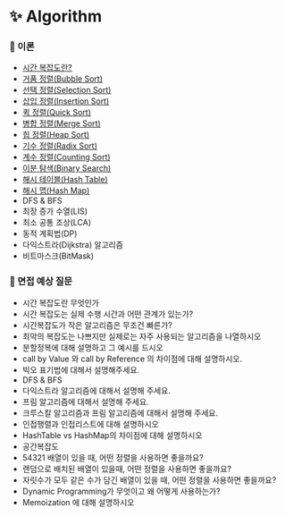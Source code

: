 # :sparkles: Algorithm

### 📌 이론

- [시간 복잡도란?](https://github.com/SeoYeonBae/CS_study/blob/main/Algoritm/%EC%8B%9C%EA%B0%84%20%EB%B3%B5%EC%9E%A1%EB%8F%84.md)
- [거품 정렬(Bubble Sort)](<https://github.com/SeoYeonBae/CS_study/blob/main/Algoritm/%EA%B1%B0%ED%92%88%20%EC%A0%95%EB%A0%AC(Bubble%20Sort).md>)
- [선택 정렬(Selection Sort)](<https://github.com/SeoYeonBae/CS_study/blob/main/Algoritm/%EC%84%A0%ED%83%9D%20%EC%A0%95%EB%A0%AC(Selection%20Sort).md>)
- [삽입 정렬(Insertion Sort)](<https://github.com/SeoYeonBae/CS_study/blob/main/Algoritm/%EC%82%BD%EC%9E%85%20%EC%A0%95%EB%A0%AC(Insertion%20Sort).md>)
- [퀵 정렬(Quick Sort)](<https://github.com/SeoYeonBae/CS_study/blob/main/Algoritm/퀵%20정렬(Quick%20Sort).md>)
- [병합 정렬(Merge Sort)](<https://github.com/SeoYeonBae/CS_study/blob/main/Algoritm/%EB%B3%91%ED%95%A9%20%EC%A0%95%EB%A0%AC(Merge%20Sort).md>)
- [힙 정렬(Heap Sort)](<https://github.com/SeoYeonBae/CS_study/blob/main/Algoritm/%ED%9E%99%20%EC%A0%95%EB%A0%AC(Heap%20Sort).md>)
- [기수 정렬(Radix Sort)](<https://github.com/SeoYeonBae/CS_study/blob/main/Algoritm/%EA%B8%B0%EC%88%98%20%EC%A0%95%EB%A0%AC(Radix%20Sort).md>)
- [계수 정렬(Counting Sort)](<https://github.com/SeoYeonBae/CS_study/blob/main/Algoritm/%EA%B3%84%EC%88%98%20%EC%A0%95%EB%A0%AC(Counting%20Sort).md>)
- [이분 탐색(Binary Search)](https://github.com/SeoYeonBae/CS_study/blob/main/Algoritm/%EC%9D%B4%EB%B6%84%20%ED%83%90%EC%83%89(Binary%20Search).md)
- [해시 테이블(Hash Table)](https://github.com/SeoYeonBae/CS_study/blob/main/Algoritm/%ED%95%B4%EC%8B%9C%20%ED%85%8C%EC%9D%B4%EB%B8%94(Hash%20Table).md)
- [해시 맵(Hash Map)](https://github.com/SeoYeonBae/CS_study/tree/main/Algoritm)
- DFS & BFS
- 최장 증가 수열(LIS)
- 최소 공통 조상(LCA)
- 동적 계획법(DP)
- 다익스트라(Dijkstra) 알고리즘
- 비트마스크(BitMask)

### 📌 면접 예상 질문

- 시간 복잡도란 무엇인가
- 시간 복잡도는 실제 수행 시간과 어떤 관계가 있는가?
- 시간복잡도가 작은 알고리즘은 무조건 빠른가?
- 최악의 복잡도는 나쁘지만 실제로는 자주 사용되는 알고리즘을 나열하시오
- 분할정복에 대해 설명하고 그 예시를 드시오
- call by Value 와 call by Reference 의 차이점에 대해 설명하시오.
- 빅오 표기법에 대해서 설명해주세요.
- DFS & BFS
- 다익스트라 알고리즘에 대해서 설명해 주세요.
- 프림 알고리즘에 대해서 설명해 주세요.
- 크루스칼 알고리즘과 프림 알고리즘에 대해서 설명해 주세요.
- 인접행렬과 인접리스트에 대해 설명하시오
- HashTable vs HashMap의 차이점에 대해 설명하시오
- 공간복잡도
- 54321 배열이 있을 때, 어떤 정렬을 사용하면 좋을까요?
- 랜덤으로 배치된 배열이 있을때, 어떤 정렬을 사용하면 좋을까요?
- 자릿수가 모두 같은 수가 담긴 배열이 있을 때, 어떤 정렬을 사용하면 좋을까요?
- Dynamic Programming가 무엇이고 왜 어떻게 사용하는가?
- Memoization 에 대해 설명하시오
